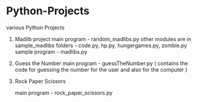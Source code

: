 # Python-Projects
various Python Projects

1. Madlib project
    main program - random_madlibs.py
    other modules are in sample_madlibs folders - code.py, hp.py, hungergames.py, zombie.py
    sample program - madlibs.py

2. Guess the Number
    main program - guessTheNumber.py ( contains the code for guessing the number for the user and also for the computer )

3. Rock Paper Scissors

    main program - rock_paper_scissors.py 


